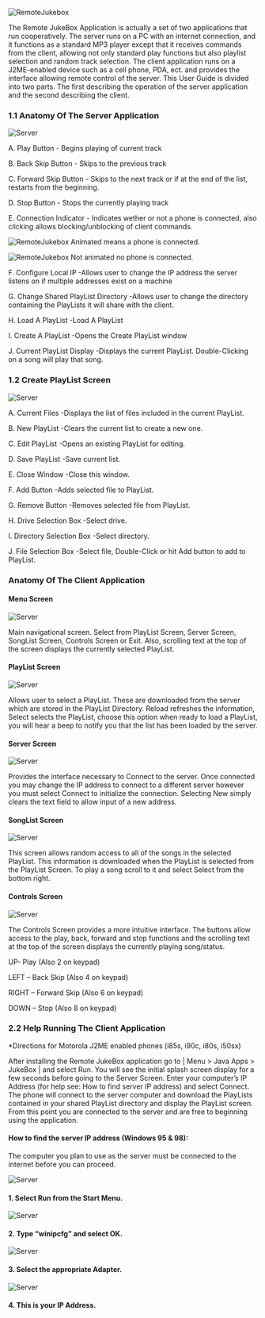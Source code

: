 ![RemoteJukebox](https://raw2.github.com/krohling/RemoteJukebox-Mobile/master/readme-files/img1.png)

The Remote JukeBox Application is actually a set of two applications that run cooperatively.  The server runs on a PC with an internet connection, and it functions as a standard MP3 player except that it receives commands from the client, allowing not only standard play functions but also playlist selection and random track selection. The client application runs on a J2ME-enabled device such as a cell phone, PDA, ect. and provides the interface allowing remote control of the server.  This User Guide is divided into two parts.  The first describing the operation of the server application and the second describing the client.


### 1.1	Anatomy Of The Server Application

![Server](https://raw2.github.com/krohling/RemoteJukebox-Mobile/master/readme-files/img2.png)

 A. Play Button - Begins playing of current track

B. Back Skip Button - Skips to the previous track

C. Forward Skip Button - Skips to the next track or if at the end of the list, restarts from the beginning.

D. Stop Button - Stops the currently playing track

E. Connection Indicator - Indicates wether or not a phone is connected, also clicking allows blocking/unblocking of client commands.

![RemoteJukebox](https://raw2.github.com/krohling/RemoteJukebox-Mobile/master/readme-files/phone-connected.png) Animated means a phone is connected.

![RemoteJukebox](https://raw2.github.com/krohling/RemoteJukebox-Mobile/master/readme-files/phone-disconnected.png) Not animated no phone is connected.

F.   Configure Local IP -Allows user to change the IP address the server listens on if multiple addresses exist on a machine

G.  Change Shared PlayList Directory -Allows user to change the directory containing the PlayLists it will share with the client.

H.	Load A PlayList -Load A PlayList

I.	Create A PlayList -Opens the Create PlayList window

J.	Current PlayList Display -Displays the current PlayList.  Double-Clicking on a song will play that song. 


### 1.2	Create PlayList Screen

![Server](https://raw2.github.com/krohling/RemoteJukebox-Mobile/master/readme-files/img3.png)

A.	Current Files -Displays the list of files included in the current PlayList.

B.	New PlayList -Clears the current list to create a new one.

C.	Edit PlayList -Opens an existing PlayList for editing.

D.	Save PlayList -Save current list.

E.	Close Window -Close this window.

F.	Add Button -Adds selected file to PlayList.

G.	Remove Button -Removes selected file from PlayList.

H.	Drive Selection Box -Select drive.

I.	Directory Selection Box -Select directory.

J.	File Selection Box -Select file, Double-Click or hit Add button to add to PlayList.


### Anatomy Of The Client Application

#### Menu Screen

![Server](https://raw2.github.com/krohling/RemoteJukebox-Mobile/master/readme-files/img4.png)

Main navigational screen.  Select from PlayList Screen, Server Screen, SongList Screen, Controls Screen or Exit.  Also, scrolling text at the top of the screen displays the currently selected PlayList.

#### PlayList Screen

![Server](https://raw2.github.com/krohling/RemoteJukebox-Mobile/master/readme-files/img5.png)

Allows user to select a PlayList.  These are downloaded from the server which are stored in the PlayList Directory.  Reload refreshes the information, Select selects the PlayList, choose this option when ready to load a PlayList, you will hear a beep to notify you that the list has been loaded by the server.

#### Server Screen

![Server](https://raw2.github.com/krohling/RemoteJukebox-Mobile/master/readme-files/img6.png)

Provides the interface necessary to Connect to the server.  Once connected you may change the IP address to connect to a different server however you must select Connect to initialize the connection.  Selecting New simply clears the text field to allow input of a new address.

#### SongList Screen

![Server](https://raw2.github.com/krohling/RemoteJukebox-Mobile/master/readme-files/img7.png)

This screen allows random access to all of the songs in the selected PlayList.  This information is downloaded when the PlayList is selected from the PlayList Screen.  To play a song scroll to it and select Select from the bottom right.

#### Controls Screen

![Server](https://raw2.github.com/krohling/RemoteJukebox-Mobile/master/readme-files/img8.png)

The Controls Screen provides a more intuitive interface.  The buttons allow access to the play, back, forward and stop functions and the scrolling text at the top of the screen displays the currently playing song/status.

UP- Play (Also 2 on keypad)

LEFT – Back Skip (Also 4 on keypad)

RIGHT – Forward Skip (Also 6 on keypad)

DOWN – Stop (Also 8 on keypad)

### 2.2 Help Running The Client Application

*Directions for  Motorola J2ME enabled phones (i85s, i90c, i80s, i50sx)

After installing the Remote JukeBox application go to       | Menu > Java Apps > JukeBox | and select Run.  You will see the initial splash screen display for a few seconds before going to the Server Screen.  Enter your computer’s IP Address (for help see: How to find server IP address) and select Connect.  The phone will connect to the server computer and download the PlayLists contained in your shared PlayList directory and display the PlayList screen.  From this point you are connected to the server and are free to beginning using the application.

#### How to find the server IP address (Windows 95 & 98):

The computer you plan to use as the server must be connected to the internet before you can proceed.

![Server](https://raw2.github.com/krohling/RemoteJukebox-Mobile/master/readme-files/img9.png)

#### 1. Select Run from the Start Menu.

![Server](https://raw2.github.com/krohling/RemoteJukebox-Mobile/master/readme-files/img10.png)

#### 2. Type “winipcfg” and select OK.

![Server](https://raw2.github.com/krohling/RemoteJukebox-Mobile/master/readme-files/img11.png)

#### 3. Select the appropriate Adapter.

![Server](https://raw2.github.com/krohling/RemoteJukebox-Mobile/master/readme-files/img12.png)

#### 4. This is your IP Address.

